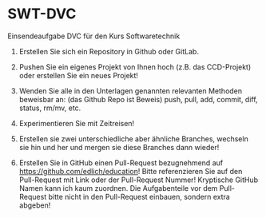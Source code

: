 # SWT-DVC
Einsendeaufgabe DVC für den Kurs Softwaretechnik 

1. Erstellen Sie sich ein Repository in Github oder GitLab.

2. Pushen Sie ein eigenes Projekt von Ihnen hoch (z.B. das CCD-Projekt) oder erstellen Sie ein neues Projekt!

3. Wenden Sie alle in den Unterlagen genannten relevanten Methoden beweisbar an: (das Github Repo ist Beweis) push, pull, add, commit, diff, status, rm/mv, etc.
  
4. Experimentieren Sie mit Zeitreisen!

5. Erstellen sie zwei unterschiedliche aber ähnliche Branches, wechseln sie hin und her und mergen sie diese Branches dann wieder!

6. Erstellen Sie in GitHub einen Pull-Request bezugnehmend auf https://github.com/edlich/education! Bitte referenzieren Sie auf den Pull-Request mit Link oder der Pull-Request Nummer! Kryptische GitHub Namen kann ich kaum zuordnen. Die Aufgabenteile vor dem Pull-Request bitte nicht in den Pull-Request einbauen, sondern extra abgeben!
